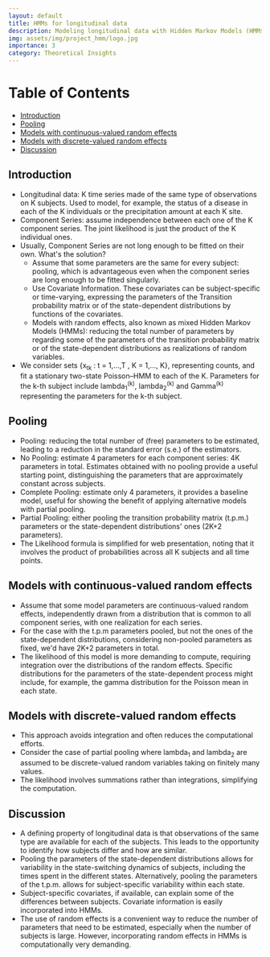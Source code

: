 ```yaml
---
layout: default
title: HMMs for longitudinal data
description: Modeling longitudinal data with Hidden Markov Models (HMMs) to improve parameter estimation
img: assets/img/project_hmm/logo.jpg
importance: 3
category: Theoretical Insights
---
```



# Table of Contents
- [Introduction](#introduction)
- [Pooling](#pooling)
- [Models with continuous-valued random effects](#models-with-continuous-valued-random-effects)
- [Models with discrete-valued random effects](#models-with-discrete-valued-random-effects)
- [Discussion](#discussion)

<h2>Introduction</h2>
<a name="introduction"></a>
<ul>
  <li>Longitudinal data: K time series made of the same type of observations on K subjects. Used to model, for example, the status of a disease in each of the K individuals or the precipitation amount at each K site.</li>
  <li>Component Series: assume independence between each one of the K component series. The joint likelihood is just the product of the K individual ones.</li>
  <li>Usually, Component Series are not long enough to be fitted on their own. What's the solution?
    <ul>
      <li>Assume that some parameters are the same for every subject: pooling, which is advantageous even when the component series are long enough to be fitted singularly.</li>
      <li>Use Covariate Information. These covariates can be subject-specific or time-varying, expressing the parameters of the Transition probability matrix or of the state-dependent distributions by functions of the covariates.</li>
      <li>Models with random effects, also known as mixed Hidden Markov Models (HMMs): reducing the total number of parameters by regarding some of the parameters of the transition probability matrix or of the state-dependent distributions as realizations of random variables.</li>
    </ul>
  </li>
  <li>We consider sets {x<sub>tk</sub> : t = 1,...,T , K = 1,..., K}, representing counts, and fit a stationary two-state Poisson–HMM to each of the K. Parameters for the k-th subject include lambda<sub>1</sub><sup>(k)</sup>, lambda<sub>2</sub><sup>(k)</sup> and Gamma<sup>(k)</sup> representing the parameters for the k-th subject.</li>
</ul>

<h2>Pooling</h2>
<a name="pooling"></a>
<ul>
  <li>Pooling: reducing the total number of (free) parameters to be estimated, leading to a reduction in the standard error (s.e.) of the estimators.</li>
  <li>No Pooling: estimate 4 parameters for each component series: 4K parameters in total. Estimates obtained with no pooling provide a useful starting point, distinguishing the parameters that are approximately constant across subjects.</li>
  <li>Complete Pooling: estimate only 4 parameters, it provides a baseline model, useful for showing the benefit of applying alternative models with partial pooling.</li>
  <li>Partial Pooling: either pooling the transition probability matrix (t.p.m.) parameters or the state-dependent distributions' ones (2K+2 parameters).</li>
  <li>The Likelihood formula is simplified for web presentation, noting that it involves the product of probabilities across all K subjects and all time points.</li>
</ul>

<h2>Models with continuous-valued random effects</h2>
<a name="models-with-continuous-valued-random-effects"></a>
<ul>
  <li>Assume that some model parameters are continuous-valued random effects, independently drawn from a distribution that is common to all component series, with one realization for each series.</li>
  <li>For the case with the t.p.m parameters pooled, but not the ones of the state-dependent distributions, considering non-pooled parameters as fixed, we'd have 2K+2 parameters in total.</li>
  <li>The likelihood of this model is more demanding to compute, requiring integration over the distributions of the random effects. Specific distributions for the parameters of the state-dependent process might include, for example, the gamma distribution for the Poisson mean in each state.</li>
</ul>

<h2>Models with discrete-valued random effects</h2>
<a name="models-with-discrete-valued-random-effects"></a>
<ul>
  <li>This approach avoids integration and often reduces the computational efforts.</li>
  <li>Consider the case of partial pooling where lambda<sub>1</sub> and lambda<sub>2</sub> are assumed to be discrete-valued random variables taking on finitely many values.</li>
  <li>The likelihood involves summations rather than integrations, simplifying the computation.</li>
</ul>

<h2>Discussion</h2>
<a name="discussion"></a>
<ul>
  <li>A defining property of longitudinal data is that observations of the same type are available for each of the subjects. This leads to the opportunity to identify how subjects differ and how are similar.</li>
  <li>Pooling the parameters of the state-dependent distributions allows for variability in the state-switching dynamics of subjects, including the times spent in the different states. Alternatively, pooling the parameters of the t.p.m. allows for subject-specific variability within each state.</li>
  <li>Subject-specific covariates, if available, can explain some of the differences between subjects. Covariate information is easily incorporated into HMMs.</li>
  <li>The use of random effects is a convenient way to reduce the number of parameters that need to be estimated, especially when the number of subjects is large. However, incorporating random effects in HMMs is computationally very demanding.</li>
</ul>
